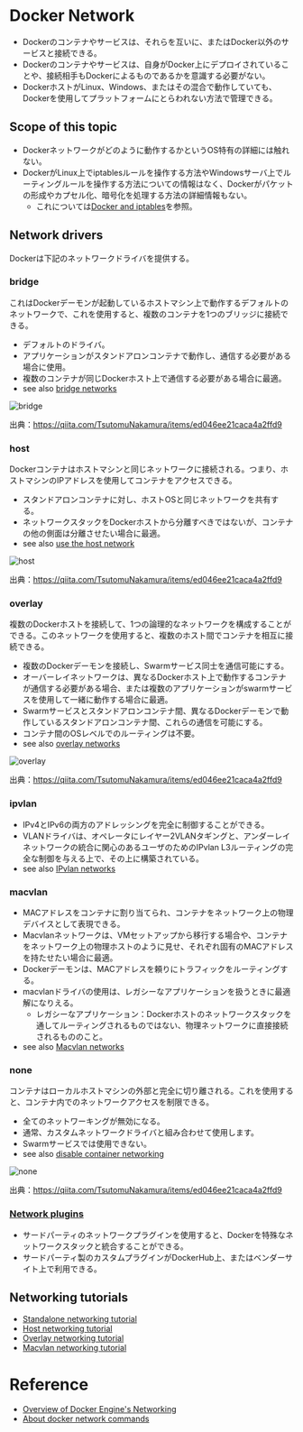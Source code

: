 # Docker Network
- Dockerのコンテナやサービスは、それらを互いに、またはDocker以外のサービスと接続できる。
- Dockerのコンテナやサービスは、自身がDocker上にデプロイされていることや、接続相手もDockerによるものであるかを意識する必要がない。
- DockerホストがLinux、Windows、またはその混合で動作していても、Dockerを使用してプラットフォームにとらわれない方法で管理できる。

## Scope of this topic
- Dockerネットワークがどのように動作するかというOS特有の詳細には触れない。
- DockerがLinux上でiptablesルールを操作する方法やWindowsサーバ上でルーティングルールを操作する方法についての情報はなく、Dockerがパケットの形成やカプセル化、暗号化を処理する方法の詳細情報もない。
    - これについては[Docker and iptables](https://docs.docker.com/network/iptables/)を参照。

## Network drivers
Dockerは下記のネットワークドライバを提供する。

### bridge
これはDockerデーモンが起動しているホストマシン上で動作するデフォルトのネットワークで、これを使用すると、複数のコンテナを1つのブリッジに接続できる。
- デフォルトのドライバ。
- アプリケーションがスタンドアロンコンテナで動作し、通信する必要がある場合に使用。
- 複数のコンテナが同じDockerホスト上で通信する必要がある場合に最適。
- see also [bridge networks](https://docs.docker.com/network/bridge/)

![bridge](https://camo.qiitausercontent.com/59dcc3f5d87b1630b7349aa482b88e7f73d9781d/68747470733a2f2f71696974612d696d6167652d73746f72652e73332e616d617a6f6e6177732e636f6d2f302f37303135322f30323038613164612d323437362d353962362d393765332d6338656333396663633866392e706e67)

出典：https://qiita.com/TsutomuNakamura/items/ed046ee21caca4a2ffd9

### host
Dockerコンテナはホストマシンと同じネットワークに接続される。つまり、ホストマシンのIPアドレスを使用してコンテナをアクセスできる。
- スタンドアロンコンテナに対し、ホストOSと同じネットワークを共有する。
- ネットワークスタックをDockerホストから分離すべきではないが、コンテナの他の側面は分離させたい場合に最適。
- see also [use the host network](https://docs.docker.com/network/host/)

![host](https://camo.qiitausercontent.com/5f7c9b73c3ae97b7d922a5e249217519a04b2d09/68747470733a2f2f71696974612d696d6167652d73746f72652e73332e616d617a6f6e6177732e636f6d2f302f37303135322f66376431346335642d393032332d663535642d336233362d3233643861316239386466372e706e67)

出典：https://qiita.com/TsutomuNakamura/items/ed046ee21caca4a2ffd9

### overlay
複数のDockerホストを接続して、1つの論理的なネットワークを構成することができる。このネットワークを使用すると、複数のホスト間でコンテナを相互に接続できる。
- 複数のDockerデーモンを接続し、Swarmサービス同士を通信可能にする。
- オーバーレイネットワークは、異なるDockerホスト上で動作するコンテナが通信する必要がある場合、または複数のアプリケーションがswarmサービスを使用して一緒に動作する場合に最適。
- Swarmサービスとスタンドアロンコンテナ間、異なるDockerデーモンで動作しているスタンドアロンコンテナ間、これらの通信を可能にする。
- コンテナ間のOSレベルでのルーティングは不要。
- see also [overlay networks](https://docs.docker.com/network/overlay/)

![overlay](https://camo.qiitausercontent.com/fa0702f4680aab11404ae69ce6fc9bd27d7089b9/68747470733a2f2f71696974612d696d6167652d73746f72652e73332e616d617a6f6e6177732e636f6d2f302f37303135322f65303635353131322d356631662d383238622d383038632d3838383832633935383662322e706e67)

出典：https://qiita.com/TsutomuNakamura/items/ed046ee21caca4a2ffd9

### ipvlan
- IPv4とIPv6の両方のアドレッシングを完全に制御することができる。
- VLANドライバは、オペレータにレイヤー2VLANタギングと、アンダーレイネットワークの統合に関心のあるユーザのためのIPvlan L3ルーティングの完全な制御を与える上で、その上に構築されている。
- see also [IPvlan networks](https://docs.docker.com/network/ipvlan/)

### macvlan
- MACアドレスをコンテナに割り当てられ、コンテナをネットワーク上の物理デバイスとして表現できる。
- Macvlanネットワークは、VMセットアップから移行する場合や、コンテナをネットワーク上の物理ホストのように見せ、それぞれ固有のMACアドレスを持たせたい場合に最適。
- Dockerデーモンは、MACアドレスを頼りにトラフィックをルーティングする。
- macvlanドライバの使用は、レガシーなアプリケーションを扱うときに最適解になりえる。
    - レガシーなアプリケーション：Dockerホストのネットワークスタックを通してルーティングされるものではない、物理ネットワークに直接接続されるもののこと。
- see also [Macvlan networks](https://docs.docker.com/network/macvlan/)

### none
コンテナはローカルホストマシンの外部と完全に切り離される。これを使用すると、コンテナ内でのネットワークアクセスを制限できる。
- 全てのネットワーキングが無効になる。
- 通常、カスタムネットワークドライバと組み合わせて使用します。
- Swarmサービスでは使用できない。
- see also [disable container networking](https://docs.docker.com/network/none/)

![none](https://camo.qiitausercontent.com/401a7c14610c05e66e2ef2ec9b57e9a641a19421/68747470733a2f2f71696974612d696d6167652d73746f72652e73332e616d617a6f6e6177732e636f6d2f302f37303135322f30373833323631632d633334652d393139322d336464312d3465626237636235646666392e706e67)

出典：https://qiita.com/TsutomuNakamura/items/ed046ee21caca4a2ffd9

### [Network plugins](https://docs.docker.com/engine/extend/plugins_services/)
- サードパーティのネットワークプラグインを使用すると、Dockerを特殊なネットワークスタックと統合することができる。
- サードパーティ製のカスタムプラグインがDockerHub上、またはベンダーサイト上で利用できる。

## Networking tutorials
- [Standalone networking tutorial](https://docs.docker.com/network/network-tutorial-standalone/)
- [Host networking tutorial](https://docs.docker.com/network/network-tutorial-host/)
- [Overlay networking tutorial](https://docs.docker.com/network/network-tutorial-overlay/)
- [Macvlan networking tutorial](https://docs.docker.com/network/network-tutorial-macvlan/)

# Reference
- [Overview of Docker Engine's Networking](https://docs.docker.com/network/)
- [About docker network commands](https://docs.docker.com/engine/reference/commandline/network/)
